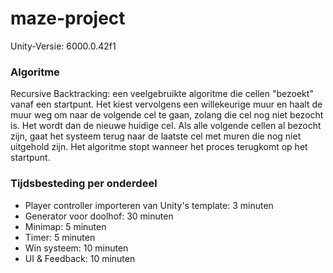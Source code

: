 # maze-project
Unity-Versie: 6000.0.42f1
### Algoritme
Recursive Backtracking: een veelgebruikte algoritme die cellen "bezoekt" vanaf een startpunt. Het kiest vervolgens een willekeurige muur en haalt de muur weg om naar de volgende cel te gaan, zolang die cel nog niet bezocht is. Het wordt dan de nieuwe huidige cel.
Als alle volgende cellen al bezocht zijn, gaat het systeem terug naar de laatste cel met muren die nog niet uitgehold zijn.
Het algoritme stopt wanneer het proces terugkomt op het startpunt.

### Tijdsbesteding per onderdeel
- Player controller importeren van Unity's template: 3 minuten
- Generator voor doolhof: 30 minuten
- Minimap: 5 minuten
- Timer: 5 minuten
- Win systeem: 10 minuten
- UI & Feedback: 10 minuten